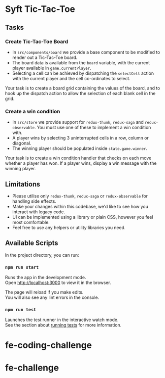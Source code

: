 # Syft Tic-Tac-Toe

## Tasks

### Create Tic-Tac-Toe Board

* In `src/components/board` we provide a base component to be modified to render out a Tic-Tac-Toe board.
* The board data is available from the `board` variable, with the current player available in `game.currentPlayer`.
* Selecting a cell can be achieved by dispatching the `selectCell` action with the current player and the cell co-ordinates to select.

Your task is to create a board grid containing the values of the board, and to hook up the dispatch action to allow the selection of each blank cell in the grid.

### Create a win condition

* In `src/store` we provide support for `redux-thunk`, `redux-saga` and `redux-observable`. You must use one of these to implement a win condition with.
* A player wins by selecting 3 uninterrupted cells in a row, column or diagonal.
* The winning player should be populated inside `state.game.winner`.

Your task is to create a win condition handler that checks on each move whether a player has won. If a player wins, display a win message with the winning player.

## Limitations

* Please utilise only `redux-thunk`, `redux-saga` or `redux-observable` for handling side effects.
* Make your changes within this codebase, we'd like to see how you interact with legacy code.
* UI can be implemented using a library or plain CSS, however you feel most comfortable.
* Feel free to use any helpers or utility libraries you need.

## Available Scripts

In the project directory, you can run:

### `npm run start`

Runs the app in the development mode.<br />
Open [http://localhost:3000](http://localhost:3000) to view it in the browser.

The page will reload if you make edits.<br />
You will also see any lint errors in the console.

### `npm run test`

Launches the test runner in the interactive watch mode.<br />
See the section about [running tests](https://facebook.github.io/create-react-app/docs/running-tests) for more information.
# fe-coding-challenge
# fe-challenge
